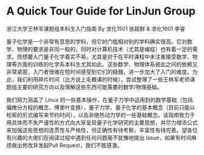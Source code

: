 # A Quick Tour Guide for LinJun Group
浙江大学王林军课题组本科生入门指南
By 求化1501 张超群 & 求化1601 李睿



量子化学是一个非常有意思的学科，但它的门槛相对别的学科确实很高。它对数学、物理的要求是非同一般的，同时对计算机技术（尤其是编程）也有着一定的需求。而想要入门量子化学着实不易，尤其是对于在平时课程中未注重接受数学、物理等方面的训练的化学系本科生尤其如此。这些数学、物理体系彼此之间的依赖又非常紧密，入门者很难在短时间感受到它们的精髓，进一步加大了入门的难度。为此，我们利用碎片时间（比方说上毛概课的时候），尝试整理了一些王林军老师课题组主要的研究方向以及理解这些东西可能需要的数学/物理基础。


我们努力涵盖了 Linux 的一些基本操作，在量子力学中运用到的数学基础（包括偏微分方程的概念、傅里叶变换），量子力学、量子化学的基本概念（目前只能以检索的形式编写来节约时间），以及非绝热动力学的一些基础概念。该指南致力于用具体而不失严谨性的方式向大家呈现量子化学研究的主要思想，并尽力增添公式来加强这些思想的连贯性与严格性，但正确性有待考察，丰富性有待完善。望各位有兴趣的大佬们在阅读过程中遇到任何问题毫不犹豫地提出 Issue，如果有时间麻烦做出修改并发起Pull Request，我们不胜感激。

